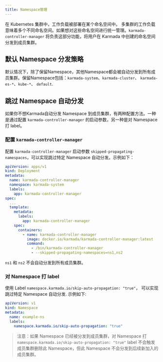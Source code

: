 ```yaml
---
title: Namespace管理
---
```


在 Kubernetes 集群中，工作负载被部署在某个命名空间中。 多集群的工作负载意味着多个不同命名空间。如果想对这些命名空间进行统一管理。`karmada-controller-manager` 将负责这部分功能，将用户在 Karmada 中创建的命名空间分发到成员集群。

## 默认 Namespace 分发策略
默认情况下，除了保留Namespace，其他Namespace都会被自动分发到所有成员集群。保留Namespace包括：`karmada-system`、`karmada-cluster`、 `karmada-es-*`、`kube-*`、 `default`.

## 跳过 Namespace 自动分发
如果你不想Karmada自动分发 Namespace 到成员集群，有两种配置方法。一种是通过配置 `karmada-controller-manager` 的启动参数，另一种是对 Namespace 打 label。

### 配置 `karmada-controller-manager`
配置 `karmada-controller-manager` 启动参数 `skipped-propagating-namespaces`，可以实现跳过特定 Namespace 自动分发。示例如下：
```yaml
apiVersion: apps/v1
kind: Deployment
metadata:
  name: karmada-controller-manager
  namespace: karmada-system
  labels:
    app: karmada-controller-manager
spec:
  ...
  template:
    metadata:
      labels:
        app: karmada-controller-manager
    spec:
      containers:
        - name: karmada-controller-manager
          image: docker.io/karmada/karmada-controller-manager:latest
          command:
            - /bin/karmada-controller-manager
            - --skipped-propagating-namespaces=ns1,ns2
```
`ns1` 和 `ns2` 不会自动分发到所有成员集群。

### 对 Namespace 打 label
使用 Label `namespace.karmada.io/skip-auto-propagation: "true"`， 可以实现跳过特定 Namespace 自动分发. 示例如下:
```yaml
apiVersion: v1
kind: Namespace
metadata:
  name: example-ns
  labels:
    namespace.karmada.io/skip-auto-propagation: "true"
```
> 注意：如果 Namespace 已经被分发到成员集群，对 Namespace 打 `namespace.karmada.io/skip-auto-propagation: "true"` label 不会触发成员集群删除此 Namespace，但此 Namespace 不会分发到后续新加入的成员集群。